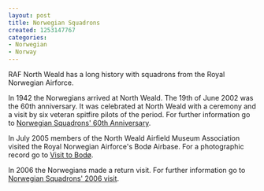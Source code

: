 ```yaml
---
layout: post
title: Norwegian Squadrons
created: 1253147767
categories:
- Norwegian
- Norway
---
```

RAF North Weald has a long history with squadrons from the Royal Norwegian Airforce.

In 1942 the Norwegians arrived at North Weald.  The 19th of June 2002 was the 60th anniversary.   It was celebrated at North Weald with a ceremony and a visit by six veteran spitfire pilots of the period.  For further information go to <a href="/content/norwegian-squadrons-60th-anniversary">Norwegian Squadrons' 60th Anniversary</a>.

In July 2005 members of the North Weald Airfield Museum Association visited the Royal Norwegian Airforce's Bodø Airbase.  For a photographic record go to <a href="/content/visit-bodø-main-airbase">Visit to Bodø</a>.

In 2006 the Norwegians made a return visit.  For further information go to <a href="/content/norwegian-squadrons-2006-visit">Norwegian Squadrons' 2006 visit</a>.
